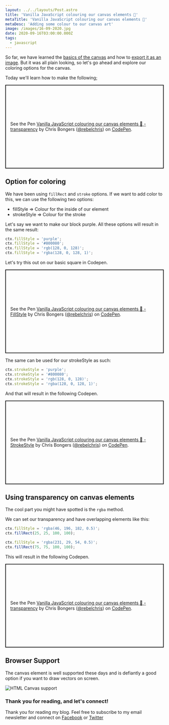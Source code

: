 ```yaml
---
layout: ../../layouts/Post.astro
title: 'Vanilla JavaScript colouring our canvas elements 🌈'
metaTitle: 'Vanilla JavaScript colouring our canvas elements 🌈'
metaDesc: 'Adding some colour to our canvas art'
image: /images/16-09-2020.jpg
date: 2020-09-16T03:00:00.000Z
tags:
  - javascript
---
```


So far, we have learned the [basics of the canvas](https://daily-dev-tips.com/posts/getting-started-with-the-html-canvas/) and how to [export it as an image](https://daily-dev-tips.com/posts/vanilla-javascript-save-canvas-as-an-image/). But it was all plain looking, so let's go ahead and explore our coloring options for the canvas.

Today we'll learn how to make the following;

<p class="codepen" data-height="265" data-theme-id="dark" data-default-tab="js,result" data-user="rebelchris" data-slug-hash="ZEWogag" style="height: 265px; box-sizing: border-box; display: flex; align-items: center; justify-content: center; border: 2px solid; margin: 1em 0; padding: 1em;" data-pen-title="Vanilla JavaScript colouring our canvas elements 🌈 - transparency">
  <span>See the Pen <a href="https://codepen.io/rebelchris/pen/ZEWogag">
  Vanilla JavaScript colouring our canvas elements 🌈 - transparency</a> by Chris Bongers (<a href="https://codepen.io/rebelchris">@rebelchris</a>)
  on <a href="https://codepen.io">CodePen</a>.</span>
</p>
<script async src="https://static.codepen.io/assets/embed/ei.js"></script>

## Option for coloring

We have been using `fillRect` and `stroke` options.
If we want to add color to this, we can use the following two options:

- fillStyle => Colour for the inside of our element
- strokeStyle => Colour for the stroke

Let's say we want to make our block purple. All these options will result in the same result:

```js
ctx.fillStyle = 'purple';
ctx.fillStyle = '#800080';
ctx.fillStyle = 'rgb(128, 0, 128)';
ctx.fillStyle = 'rgba(128, 0, 128, 1)';
```

Let's try this out on our basic square in Codepen.

<p class="codepen" data-height="265" data-theme-id="dark" data-default-tab="js,result" data-user="rebelchris" data-slug-hash="BaKxPmW" style="height: 265px; box-sizing: border-box; display: flex; align-items: center; justify-content: center; border: 2px solid; margin: 1em 0; padding: 1em;" data-pen-title="Vanilla JavaScript colouring our canvas elements 🌈 - FillStyle">
  <span>See the Pen <a href="https://codepen.io/rebelchris/pen/BaKxPmW">
  Vanilla JavaScript colouring our canvas elements 🌈 - FillStyle</a> by Chris Bongers (<a href="https://codepen.io/rebelchris">@rebelchris</a>)
  on <a href="https://codepen.io">CodePen</a>.</span>
</p>
<script async src="https://static.codepen.io/assets/embed/ei.js"></script>

The same can be used for our strokeStyle as such:

```js
ctx.strokeStyle = 'purple';
ctx.strokeStyle = '#800080';
ctx.strokeStyle = 'rgb(128, 0, 128)';
ctx.strokeStyle = 'rgba(128, 0, 128, 1)';
```

And that will result in the following Codepen.

<p class="codepen" data-height="265" data-theme-id="dark" data-default-tab="js,result" data-user="rebelchris" data-slug-hash="qBZYeVa" style="height: 265px; box-sizing: border-box; display: flex; align-items: center; justify-content: center; border: 2px solid; margin: 1em 0; padding: 1em;" data-pen-title="Vanilla JavaScript colouring our canvas elements 🌈 - StrokeStyle">
  <span>See the Pen <a href="https://codepen.io/rebelchris/pen/qBZYeVa">
  Vanilla JavaScript colouring our canvas elements 🌈 - StrokeStyle</a> by Chris Bongers (<a href="https://codepen.io/rebelchris">@rebelchris</a>)
  on <a href="https://codepen.io">CodePen</a>.</span>
</p>
<script async src="https://static.codepen.io/assets/embed/ei.js"></script>

## Using transparency on canvas elements

The cool part you might have spotted is the `rgba` method.

We can set our transparency and have overlapping elements like this:

```js
ctx.fillStyle = 'rgba(46, 196, 182, 0.5)';
ctx.fillRect(25, 25, 100, 100);

ctx.fillStyle = 'rgba(231, 29, 54, 0.5)';
ctx.fillRect(75, 75, 100, 100);
```

This will result in the following Codepen.

<p class="codepen" data-height="265" data-theme-id="dark" data-default-tab="js,result" data-user="rebelchris" data-slug-hash="ZEWogag" style="height: 265px; box-sizing: border-box; display: flex; align-items: center; justify-content: center; border: 2px solid; margin: 1em 0; padding: 1em;" data-pen-title="Vanilla JavaScript colouring our canvas elements 🌈 - transparency">
  <span>See the Pen <a href="https://codepen.io/rebelchris/pen/ZEWogag">
  Vanilla JavaScript colouring our canvas elements 🌈 - transparency</a> by Chris Bongers (<a href="https://codepen.io/rebelchris">@rebelchris</a>)
  on <a href="https://codepen.io">CodePen</a>.</span>
</p>
<script async src="https://static.codepen.io/assets/embed/ei.js"></script>

## Browser Support

The canvas element is well supported these days and is defiantly a good option if you want to draw vectors on screen.

![HTML Canvas support](https://caniuse.bitsofco.de/static/v1/mdn-html__elements__canvas-1599916182087.png)

### Thank you for reading, and let's connect!

Thank you for reading my blog. Feel free to subscribe to my email newsletter and connect on [Facebook](https://www.facebook.com/DailyDevTipsBlog) or [Twitter](https://twitter.com/DailyDevTips1)
